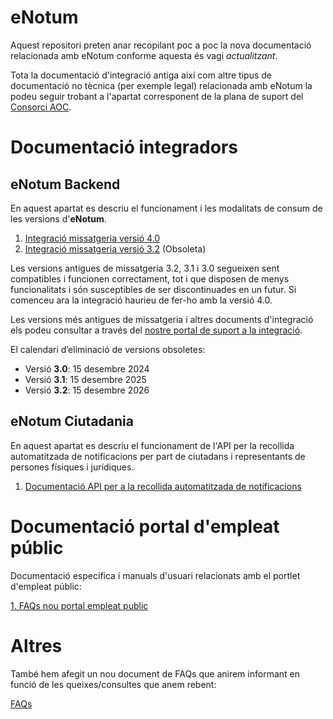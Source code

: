 # eNotum
Aquest repositori preten anar recopilant poc a poc la nova documentació relacionada amb eNotum conforme aquesta és vagi *actualitzant*.

Tota la documentació d'integració antiga així com altre tipus de documentació no tècnica (per exemple legal) relacionada amb eNotum la podeu seguir trobant a l'apartat corresponent de la plana de suport del [Consorci AOC](https://suport-enotum.aoc.cat/hc/ca).

# Documentació integradors 

## eNotum Backend

En aquest apartat es descriu el funcionament i les modalitats de consum de les versions d'**eNotum**.

1. [Integració missatgeria versió 4.0](/missatgeria/4.0/README.md)
1. [Integració missatgeria versió 3.2](/missatgeria/3.2/README.md) (Obsoleta)

Les versions antigues de missatgeria 3.2, 3.1 i 3.0 segueixen sent compatibles i funcionen correctament, tot i que disposen de menys funcionalitats i són susceptibles de ser discontinuades en un futur. Si comenceu ara la integració haurieu de fer-ho amb la versió 4.0.

Les versions més antigues de missatgeria i altres documents d'integració els podeu consultar  a través del [nostre portal de suport a la integració](https://suport-enotum.aoc.cat/hc/ca/sections/4412319169553-Integraci%C3%B3).

El calendari d’eliminació de versions obsoletes:
* Versió **3.0**: 15 desembre 2024
* Versió **3.1**: 15 desembre 2025
* Versió **3.2**: 15 desembre 2026

## eNotum Ciutadania

En aquest apartat es descriu el funcionament de l'API per la recollida automatitzada de notificacions per part de ciutadans i representants de persones físiques i jurídiques.

1. [Documentació API per a la recollida automatitzada de notificacions](/portalCiutadania/README.md)


# Documentació portal d'empleat públic

Documentació específica i manuals d'usuari relacionats amb el portlet d'empleat públic:

[1. FAQs nou portal empleat public](/empleatPublic/FAQs.md)

# Altres

També hem afegit un nou document de FAQs que anirem informant en funció de les queixes/consultes que anem rebent:

[FAQs](/guiesUsuaris/FAQs.md)
